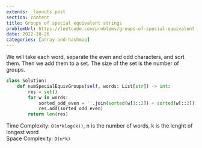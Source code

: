 ```yaml
---
extends: _layouts.post
section: content
title: Groups of special equivalent strings
problemUrl: https://leetcode.com/problems/groups-of-special-equivalent-strings/
date: 2022-10-26
categories: [array-and-hashmap]
---
```


We will take each word, separate the even and odd characters, and sort them. Then we add them to a set. The size of the set is the number of groups.

```python
class Solution:
    def numSpecialEquivGroups(self, words: List[str]) -> int:
        res = set()
        for w in words:
            sorted_odd_even = ''.join(sorted(w[1::2]) + sorted(w[::2]))
            res.add(sorted_odd_even)
        return len(res)
```

Time Complexity: `O(n*klog(k))`, n is the number of words, k is the lenght of longest word <br/>
Space Complexity: `O(n*k)`